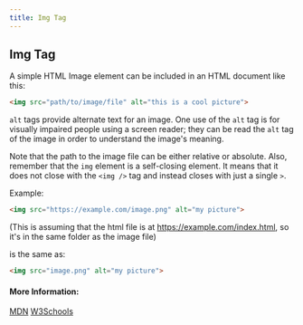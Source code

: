```yaml
---
title: Img Tag
---
```

## Img Tag

<!-- The article goes here, in GitHub-flavored Markdown. Feel free to add YouTube videos, images, and CodePen/JSBin embeds  -->
A simple HTML Image element can be included in an HTML document like this:

```html
<img src="path/to/image/file" alt="this is a cool picture">
```

`alt` tags provide alternate text for an image. One use of the `alt` tag is for visually impaired people using a screen reader; they can be read the `alt` tag of the image in order to understand the image's meaning.

Note that the path to the image file can be either relative or absolute. Also, remember that the `img` element is a self-closing element. It means that it does not close with the `<img />` tag and instead closes with just a single `>`.

Example:

```html
<img src="https://example.com/image.png" alt="my picture">
```

(This is assuming that the html file is at https://example.com/index.html, so it's in the same folder as the image file)

is the same as:

```html
<img src="image.png" alt="my picture">
```


#### More Information:
<!-- Please add any articles you think might be helpful to read before writing the article -->

<a href='https://developer.mozilla.org/en-US/docs/Web/HTML/Element/img' target='_blank' rel='nofollow'>MDN</a>
<a href="https://www.w3schools.com/TAGs/tag_img.asp">W3Schools</a>

